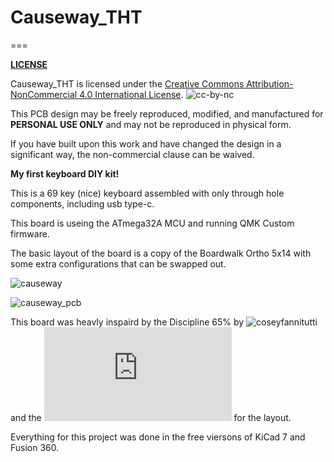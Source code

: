 # Causeway_THT
===

**[LICENSE](LICENSE)**

Causeway_THT is licensed under the [Creative Commons Attribution-NonCommercial 4.0 International License](https://creativecommons.org/licenses/by-nc/4.0/). ![cc-by-nc](https://i.creativecommons.org/l/by-nc/4.0/88x31.png)

This PCB design may be freely reproduced, modified, and manufactured for **PERSONAL USE ONLY** and may not be reproduced in physical form. 

If you have built upon this work and have changed the design in a significant way, the non-commercial clause can be waived.


 **My first keyboard DIY kit!**
	
 This is a 69 key (nice) keyboard assembled with only through hole components, including usb type-c.
 
This board is useing the ATmega32A MCU and running QMK Custom firmware. 

The basic layout of the board is a copy of the Boardwalk Ortho 5x14 with some extra configurations that can be swapped out.

![causeway](https://imgur.com/KO2O9JO.png)

![causeway_pcb](https://imgur.com/9KIEPvq.png)

This board was heavly inspaird by the Discipline 65% by ![coseyfannitutti](https://github.com/coseyfannitutti/discipline) and the ![Boardwalk](https://github.com/qmk/qmk_firmware/blob/master/keyboards/boardwalk/readme.md) for the layout.

Everything for this project was done in the free viersons of KiCad 7 and Fusion 360.
